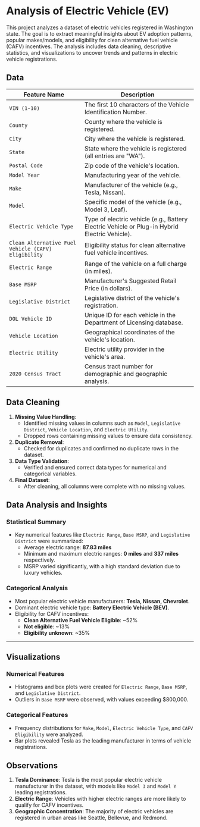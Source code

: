 
# Analysis of Electric Vehicle (EV)

This project analyzes a dataset of electric vehicles registered in Washington state. The goal is to extract meaningful insights about EV adoption patterns, popular makes/models, and eligibility for clean alternative fuel vehicle (CAFV) incentives. The analysis includes data cleaning, descriptive statistics, and visualizations to uncover trends and patterns in electric vehicle registrations.




## Data

| **Feature Name**                                         | **Description**                                                                                     |
|----------------------------------------------------------|-----------------------------------------------------------------------------------------------------|
| `VIN (1-10)`                                             | The first 10 characters of the Vehicle Identification Number.                                       |
| `County`                                                 | County where the vehicle is registered.                                                             |
| `City`                                                   | City where the vehicle is registered.                                                               |
| `State`                                                  | State where the vehicle is registered (all entries are "WA").                                        |
| `Postal Code`                                            | Zip code of the vehicle's location.                                                                 |
| `Model Year`                                             | Manufacturing year of the vehicle.                                                                  |
| `Make`                                                   | Manufacturer of the vehicle (e.g., Tesla, Nissan).                                                  |
| `Model`                                                  | Specific model of the vehicle (e.g., Model 3, Leaf).                                                |
| `Electric Vehicle Type`                                  | Type of electric vehicle (e.g., Battery Electric Vehicle or Plug-in Hybrid Electric Vehicle).        |
| `Clean Alternative Fuel Vehicle (CAFV) Eligibility`      | Eligibility status for clean alternative fuel vehicle incentives.                                    |
| `Electric Range`                                         | Range of the vehicle on a full charge (in miles).                                                   |
| `Base MSRP`                                              | Manufacturer's Suggested Retail Price (in dollars).                                                 |
| `Legislative District`                                   | Legislative district of the vehicle's registration.                                                 |
| `DOL Vehicle ID`                                         | Unique ID for each vehicle in the Department of Licensing database.                                 |
| `Vehicle Location`                                       | Geographical coordinates of the vehicle's location.                                                 |
| `Electric Utility`                                       | Electric utility provider in the vehicle's area.                                                    |
| `2020 Census Tract`                                      | Census tract number for demographic and geographic analysis.                                         |


## Data Cleaning

1. **Missing Value Handling**:
   - Identified missing values in columns such as `Model`, `Legislative District`, `Vehicle Location`, and `Electric Utility`.
   - Dropped rows containing missing values to ensure data consistency.
2. **Duplicate Removal**:
   - Checked for duplicates and confirmed no duplicate rows in the dataset.
3. **Data Type Validation**:
   - Verified and ensured correct data types for numerical and categorical variables.
4. **Final Dataset**:
   - After cleaning, all columns were complete with no missing values.




## Data Analysis and Insights

### **Statistical Summary**
- Key numerical features like `Electric Range`, `Base MSRP`, and `Legislative District` were summarized:
  - Average electric range: **87.83 miles**
  - Minimum and maximum electric ranges: **0 miles** and **337 miles** respectively.
  - MSRP varied significantly, with a high standard deviation due to luxury vehicles.
  
### **Categorical Analysis**
- Most popular electric vehicle manufacturers: **Tesla, Nissan, Chevrolet**.
- Dominant electric vehicle type: **Battery Electric Vehicle (BEV)**.
- Eligibility for CAFV incentives:
  - **Clean Alternative Fuel Vehicle Eligible**: ~52%
  - **Not eligible**: ~13%
  - **Eligibility unknown**: ~35%

---

## **Visualizations**
### **Numerical Features**
- Histograms and box plots were created for `Electric Range`, `Base MSRP`, and `Legislative District`.
- Outliers in `Base MSRP` were observed, with values exceeding $800,000.

### **Categorical Features**
- Frequency distributions for `Make`, `Model`, `Electric Vehicle Type`, and `CAFV Eligibility` were analyzed.
- Bar plots revealed Tesla as the leading manufacturer in terms of vehicle registrations.


## **Observations**
1. **Tesla Dominance**: Tesla is the most popular electric vehicle manufacturer in the dataset, with models like `Model 3` and `Model Y` leading registrations.
2. **Electric Range**: Vehicles with higher electric ranges are more likely to qualify for CAFV incentives.
3. **Geographic Concentration**: The majority of electric vehicles are registered in urban areas like Seattle, Bellevue, and Redmond.


